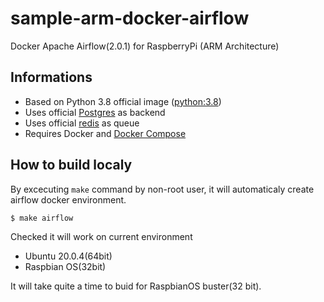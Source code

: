 # sample-arm-docker-airflow
Docker Apache Airflow(2.0.1) for RaspberryPi (ARM Architecture)

## Informations
- Based on Python 3.8 official image ([python:3.8](https://hub.docker.com/_/python))
- Uses official [Postgres](https://hub.docker.com/_/postgres/) as backend
- Uses official [redis](https://hub.docker.com/_/redis/) as queue
- Requires Docker and [Docker Compose](https://docs.docker.com/compose/install/)

## How to build localy

By excecuting `make` command by non-root user, it will automaticaly create airflow docker environment.

```
$ make airflow
```

Checked it will work on current environment
- Ubuntu 20.0.4(64bit)
- Raspbian OS(32bit)

It will take quite a time to buid for RaspbianOS buster(32 bit).
